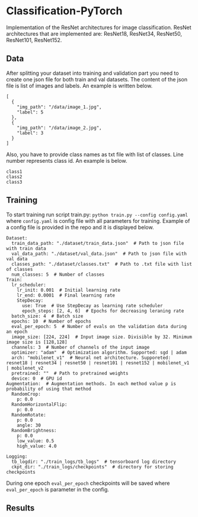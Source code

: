 # Classification-PyTorch

Implementation of the ResNet architectures for image classification.
ResNet architectures that are implemented are: ResNet18, ResNet34,
ResNet50, ResNet101, ResNet152.

## Data
After splitting your dataset into training and validation part you need to create one json file for both train 
and val datasets. The content of the json file is list of images and labels. An example is written below.
```
[
  {
    "img_path": "/data/image_1.jpg",
    "label": 5
  },
  {
    "img_path": "/data/image_2.jpg",
    "label": 3
  }
]
```
Also, you have to provide class names as txt file with list of classes. Line number represents class id. 
An example is below.
```
class1
class2
class3
```

## Training
To start training run script train.py: ```python train.py --config config.yaml``` where ```config.yaml``` is 
config file with all parameters for training. Example of a config file is provided in the repo and it is 
displayed below.
```
Dataset:
  train_data_path: "./dataset/train_data.json"  # Path to json file with train data
  val_data_path: "./dataset/val_data.json"  # Path to json file with val data
  classes_path: "./dataset/classes.txt"  # Path to .txt file with list of classes
  num_classes: 5  # Number of classes
Train:
  lr_scheduler:
    lr_init: 0.001  # Initial learning rate
    lr_end: 0.0001  # Final learning rate
    StepDecay:
      use: True  # Use StepDecay as learning rate scheduler
      epoch_steps: [2, 4, 6]  # Epochs for decreasing leraning rate
  batch_size: 4  # Batch size
  epochs: 10  # Number of epochs
  eval_per_epoch: 5  # Number of evals on the validation data during an epoch
  image_size: [224, 224]  # Input image size. Divisible by 32. Minimum image size is [128,128]
  channels: 3  # Number of channels of the input image
  optimizer: "adam"  # Optimization algorithm. Supported: sgd | adam
  arch: "mobilenet_v1"  # Neural net architecture. Supporeted: resnet18 | resnet34 | resnet50 | resnet101 | resnet152 | mobilenet_v1 | mobilenet_v2
  pretrained: ""  # Path to pretrained weights
  device: 0  # GPU id
Augmentation:  # Augmentation methods. In each method value p is probability of using that method
  RandomCrop:
    p: 0.0
  RandomHorizontalFlip:
    p: 0.0
  RandomRotate:
    p: 0.0
    angle: 30
  RandomBrightness:
    p: 0.0
    low_value: 0.5
    high_value: 4.0

Logging:
  tb_logdir: "./train_logs/tb_logs"  # tensorboard log directory
  ckpt_dir: "./train_logs/checkpoints"  # directory for storing checkpoints
```
During one epoch ```eval_per_epoch``` checkpoints will be saved where ```eval_per_epoch``` is parameter in 
the config.

## Results
